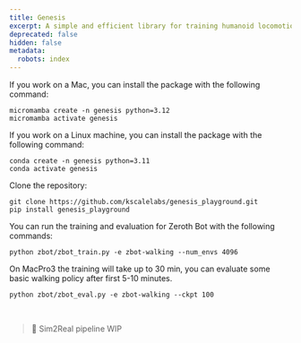 ```yaml
---
title: Genesis
excerpt: A simple and efficient library for training humanoid locomotion in Genesis.
deprecated: false
hidden: false
metadata:
  robots: index
---
```

If you work on a Mac, you can install the package with the following command:

```shell Shell
micromamba create -n genesis python=3.12
micromamba activate genesis
```

If you work on a Linux machine, you can install the package with the following command:

```shell
conda create -n genesis python=3.11
conda activate genesis
```

Clone the repository:

```shell
git clone https://github.com/kscalelabs/genesis_playground.git
pip install genesis_playground
```

You can run the training and evaluation for Zeroth Bot with the following commands:

```shell
python zbot/zbot_train.py -e zbot-walking --num_envs 4096
```

On MacPro3 the training will take up to 30 min, you can evaluate some basic walking policy after first 5-10 minutes.

```
python zbot/zbot_eval.py -e zbot-walking --ckpt 100
```

<br />

> 🚧 Sim2Real pipeline WIP